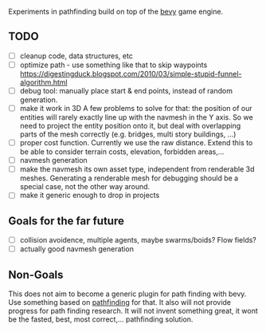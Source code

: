 Experiments in pathfinding build on top of the [bevy](https://bevy.org) game engine.

## TODO

 - [ ] cleanup code, data structures, etc
 - [ ] optimize path
       - use something like that to skip waypoints https://digestingduck.blogspot.com/2010/03/simple-stupid-funnel-algorithm.html
 - [ ] debug tool: manually place start & end points, instead of random generation.
 - [ ] make it work in 3D
       A few problems to solve for that: the position of our entities will rarely exactly line up with the navmesh in the Y axis.
       So we need to project the entity position onto it, but deal with overlapping parts of the mesh correctly (e.g. bridges, multi story buildings, ...)
 - [ ] proper cost function. Currently we use the raw distance. Extend this to be able to consider terrain costs, elevation, forbidden areas,...
 - [ ] navmesh generation
 - [ ] make the navmesh its own asset type, independent from renderable 3d meshes. Generating a renderable mesh for debugging should be a special case, not the other way around.
 - [ ] make it generic enough to drop in projects

## Goals for the far future

 - [ ] collision avoidence, multiple agents, maybe swarms/boids? Flow fields?
 - [ ] actually good navmesh generation

## Non-Goals

This does not aim to become a generic plugin for path finding with bevy. Use something based on [pathfinding](https://crates.io/crates/pathfinding) for that.
It also will not provide progress for path finding research. It will not invent something great, it wont be the fasted, best, most correct,... pathfinding solution.
